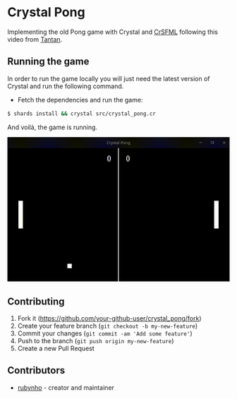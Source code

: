 # Crystal Pong

Implementing the old Pong game with Crystal and [CrSFML](https://github.com/oprypin/crsfml) following this video from [Tantan](https://www.youtube.com/watch?v=TUE_HSgQiG0&ab_channel=Tantan).

## Running the game

In order to run the game locally you will just need the latest version of Crystal and run the following command.

- Fetch the dependencies and run the game:
```bash
$ shards install && crystal src/crystal_pong.cr
```

And voilà, the game is running.

![pong-game](./assets/gameplay_example.gif)

## Contributing

1. Fork it (<https://github.com/your-github-user/crystal_pong/fork>)
2. Create your feature branch (`git checkout -b my-new-feature`)
3. Commit your changes (`git commit -am 'Add some feature'`)
4. Push to the branch (`git push origin my-new-feature`)
5. Create a new Pull Request

## Contributors

- [rubynho](https://github.com/your-github-user) - creator and maintainer
